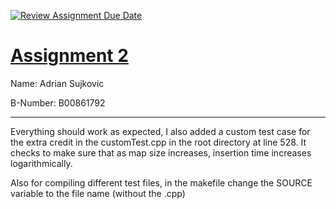[![Review Assignment Due Date](https://classroom.github.com/assets/deadline-readme-button-24ddc0f5d75046c5622901739e7c5dd533143b0c8e959d652212380cedb1ea36.svg)](https://classroom.github.com/a/wqT1I407)
# [Assignment 2](https://www.cs.binghamton.edu/~kchiu/cs440/assign/2/)
Name: Adrian Sujkovic
 
B-Number: B00861792
 
---

Everything should work as expected, I also added a custom test case for the extra credit in the customTest.cpp in the root directory at line 528. It checks to make sure that as map size increases, insertion time increases logarithmically.

Also for compiling different test files, in the makefile change the SOURCE variable to the file name (without the .cpp)